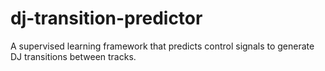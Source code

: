 # dj-transition-predictor
A supervised learning framework that predicts control signals to generate DJ transitions between tracks.
